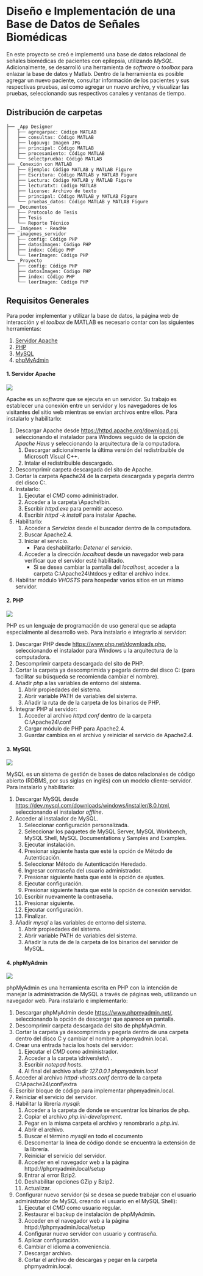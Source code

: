 # Diseño e Implementación de una Base de Datos de Señales Biomédicas

En este proyecto se creó e implementó una base de datos relacional de señales biomédicas de pacientes con epilepsia, utilizando *MySQL*. Adicionalmente, se desarrolló una herramienta de *software* o *toolbox* para enlazar la base de datos y Matlab. Dentro de la herramienta es posible agregar un nuevo paciente, consultar información de los pacientes y sus respectivas pruebas, así como agregar un nuevo archivo, y visualizar las pruebas, seleccionando sus respectivos canales y ventanas de tiempo.

## Distribución de carpetas
```
├── _App Designer
│   ├── agregarpac: Código MATLAB 
│   ├── consultas: Código MATLAB 
│   ├── logouvg: Imagen JPG
│   ├── principal: Código MATLAB 
│   ├── procesamiento: Código MATLAB 
│   └── selectprueba: Código MATLAB 
├── _Conexión con MATLAB
│   ├── Ejemplo: Código MATLAB y MATLAB Figure
│   ├── Escritura: Código MATLAB y MATLAB Figure
│   ├── Lectura: Código MATLAB y MATLAB Figure
│   ├── lecturatxt: Código MATLAB 
│   ├── license: Archivo de texto
│   ├── principal: Código MATLAB y MATLAB Figure
│   └── pruebas_datos: Código MATLAB y MATLAB Figure
├── _Documentos
│   ├── Protocolo de Tesis
│   ├── Tesis
│   └── Reporte Técnico
├── _Imágenes - ReadMe
├── _imagenes_servidor
│   ├── config: Código PHP
│   ├── datosImagen: Código PHP 
│   ├── index: Código PHP 
│   └── leerImagen: Código PHP
└── _Proyecto
    ├── config: Código PHP
    ├── datosImagen: Código PHP 
    ├── index: Código PHP 
    └── leerImagen: Código PHP
```
## Requisitos Generales
Para poder implementar y utilizar la base de datos, la página web de interacción y el *toolbox* de MATLAB es necesario contar con las siguientes herramientas:
1. [Servidor Apache](####Servidor-Apache)
2. [PHP](####PHP)
3. [MySQL](####MySQL)
4. [phpMyAdmin](####phpMyAdmin)
    
####  1. Servidor Apache
![](https://github.com/larivera-UVG/Datos-Epilepsia/blob/master/Base%20de%20Datos/Im%C3%A1genes%20-%20ReadMe/apache.jpg) 

Apache es un *software* que se ejecuta en un servidor. Su trabajo es establecer una conexión entre un servidor y los navegadores de los visitantes del sitio web mientras se envían archivos entre ellos. Para instalarlo y habilitarlo:
1. Descargar Apache desde https://httpd.apache.org/download.cgi, seleccionando el instalador para Windows seguido de la opción de *Apache Haus* y seleccionando la arquitectura de la computadora.
   1. Descargar adicionalmente la última versión del redistribuible de Microsoft Visual C++.
   2. Intalar el redistribuible descargado.
2. Descomprimir carpeta descargada del sito de Apache.
3. Cortar la carpeta Apache24 de la carpeta descargada y pegarla dentro del disco C:.
4. Instalarlo:
   1. Ejecutar el *CMD* como administrador.
   2. Acceder a la carpeta \Apache\bin.
   3. Escribir *httpd.exe* para permitir acceso.
   4. Escribir *httpd -k install* para instalar Apache.
5. Habilitarlo:
   1. Acceder a *Servicios* desde el buscador dentro de la computadora.
   2. Buscar Apache2.4.
   3. Iniciar el servicio.
      - Para deshabilitarlo: *Detener el servicio*.
   4. Acceder a la dirección *localhost* desde un navegador web para verificar que el servidor esté habilitado.
      - Si se desea cambiar la pantalla del *localhost*, acceder a la carpeta C:\Apache24\htdocs y editar el archivo index.
6. Habilitar módulo *VHOSTS* para hospedar varios sitios en un mismo servidor.

####  2. PHP
![](https://github.com/larivera-UVG/Datos-Epilepsia/blob/master/Base%20de%20Datos/Im%C3%A1genes%20-%20ReadMe/php.png)

PHP es un lenguaje de programación de uso general que se adapta especialmente al desarrollo web. Para instalarlo e integrarlo al servidor:
1. Descargar PHP desde https://www.php.net/downloads.php, seleccionando el instalador para Windows u la arquitectura de la computadora.
2. Descomprimir carpeta descargada del sito de PHP.
3. Cortar la carpeta ya descomprimida y pegarla dentro del disco C: (para facilitar su búsqueda se recomienda cambiar el nombre).
4. Añadir *php* a las variables de entorno del sistema.
   1. Abrir propiedades del sistema.
   2. Abrir variable PATH de variables del sistema.
   3. Añadir la ruta de de la carpeta de los binarios de PHP.
5. Integrar PHP al servidor:
   1. Acceder al archivo *httpd.conf* dentro de la carpeta C:\Apache24\conf
   2. Cargar módulo de PHP para Apache2.4.
   3. Guardar cambios en el archivo y reiniciar el servicio de Apache2.4.

####  3. MySQL
![](https://github.com/larivera-UVG/Datos-Epilepsia/blob/master/Base%20de%20Datos/Im%C3%A1genes%20-%20ReadMe/mysql.png)

MySQL es un sistema de gestión de bases de datos relacionales de código abierto (RDBMS, por sus siglas en inglés) con un modelo cliente-servidor. Para instalarlo y habilitarlo:
1. Descargar MySQL desde https://dev.mysql.com/downloads/windows/installer/8.0.html, seleccionando el instalador *offline*.
2. Acceder al instalador de MySQL.
   1. Seleccionar configuración personalizada.
   2. Seleccionar los paquetes de MySQL Server, MySQL Workbench, MySQL Shell, MySQL Documentations y Samples and Examples.
   3. Ejecutar instalación.
   4. Presionar siguiente hasta que esté la opción de Método de Autenticación.
   5. Seleccionar Método de Autenticación Heredado.
   6. Ingresar contraseña del usuario administrador.
   7. Presionar siguiente hasta que esté la opción de ajustes.
   8. Ejecutar configuración.
   9. Presionar siguiente hasta que esté la opción de conexión servidor.
   10. Escribir nuevamente la contraseña.
   11. Presionar siguiente.
   12. Ejecutar configuración.
   13. Finalizar.
3. Añadir *mysql* a las variables de entorno del sistema.
   1. Abrir propiedades del sistema.
   2. Abrir variable PATH de variables del sistema.
   3. Añadir la ruta de de la carpeta de los binarios del servidor de MySQL.
   
####  4. phpMyAdmin
![](https://github.com/larivera-UVG/Datos-Epilepsia/blob/master/Base%20de%20Datos/Im%C3%A1genes%20-%20ReadMe/phpmyadmin.png)

phpMyAdmin es una herramienta escrita en PHP con la intención de manejar la administración de MySQL a través de páginas web, utilizando un navegador web. Para instalarlo e implementarlo:
1. Descargar phpMyAdmin desde https://www.phpmyadmin.net/, seleccionando la opción de descargar que aparece en pantalla.
2. Descomprimir carpeta descargada del sito de phpMyAdmin.
3. Cortar la carpeta ya descomprimida y pegarla dentro de una carpeta dentro del disco C y cambiar el nombre a phpmyadmin.local.
4. Crear una entrada hacia los hosts del servidor:
   1. Ejecutar el *CMD* como administrador.
   2. Acceder a la carpeta \drivers\etc\ .
   3. Escribir *notepad hosts*.
   4. Al final del archivo añadir *127.0.0.1 phpmyadmin.local*
5. Acceder al archivo *httpd-vhosts.conf* dentro de la carpeta C:\Apache24\conf\extra
6. Escribir bloque de código para implementar phpmyadmin.local.
7. Reiniciar el servicio del servidor.
8. Habilitar la librería *mysqli*:
   1. Acceder a la carpeta de donde se encuentrar los binarios de php.
   2. Copiar el archivo *php.ini-development*.
   3. Pegar en la misma carpeta el archivo y renombrarlo a *php.ini*.
   4. Abrir el archivo.
   6. Buscar el término *mysqli* en todo el cocumento
   7. Descomentar la línea de código donde se encuentra la extensión de la librería.
   8. Reiniciar el servicio del servidor.
   9. Acceder en el navegador web a la página httpd://phpmyadmin.local/setup
   10. Entrar al error Bzip2.
   11. Deshabilitar opciones GZip y Bzip2.
   12. Actualizar.
9. Configurar nuevo servidor (si se desea se puede trabajar con el usuario administrador de MySQL creando el usuario en el MySQL Shell):
   1. Ejecutar el *CMD* como usuario regular.
   2. Restaurar el backup de instalación de phpMyAdmin.
   3. Acceder en el navegador web a la página httpd://phpmyadmin.local/setup
   4. Configurar nuevo servidor con usuario y contraseña.
   5. Aplicar configuración.
   6. Cambiar el idioma a conveniencia.
   7. Descargar archivo.
   8. Cortar el archivo de descargas y pegar en la carpeta phpmyadmin.local.
